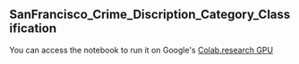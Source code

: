 ## SanFrancisco_Crime_Discription_Category_Classification

You can access the notebook to run it on Google's [Colab.research GPU](https://colab.research.google.com/github/alaakh42/SanFrancisco_Crime_Discription_Category_Classification/blob/master/Sanfrancisco_description_classification.ipynb#scrollTo=nG5eJMXUnV7H)
